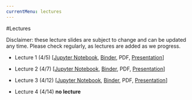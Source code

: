 ```yaml
---
currentMenu: lectures
---
```


#Lectures

Disclaimer: these lecture slides are subject to change and can be updated any time.
Please check regularly, as lectures are added as we progress.

* Lecture 1 (4/5) [[Jupyter Notebook](./nb/lecture-1.ipynb), [Binder](https://app.mybinder.org:80/2686771530/notebooks/nb/lecture-1.ipynb), PDF, [Presentation](./nb/lecture-1.slides.html)]

* Lecture 2 (4/7) [[Jupyter Notebook](./nb/lecture-2.ipynb), [Binder](https://app.mybinder.org:80/2686771530/notebooks/nb/lecture-1.ipynb), PDF, [Presentation](./nb/lecture-2.slides.html)]

* Lecture 3 (4/12) [[Jupyter Notebook](./nb/lecture-3.ipynb), [Binder](https://app.mybinder.org:80/2686771530/notebooks/nb/lecture-1.ipynb), PDF, [Presentation](./nb/lecture-3.slides.html)]

* Lecture 4 (4/14) **no lecture**